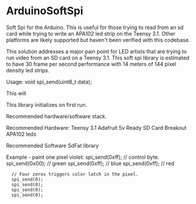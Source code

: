 # ArduinoSoftSpi
Soft Spi for the Arduino. This is useful for those trying to read from an sd card while trying to write an APA102 led strip on the Teensy 3.1. Other platforms are likely supported but haven't been verified with this codebase.

This solution addresses a major pain point for LED artists that are trying to run video from an SD card on a Teensy 3.1. This soft spi library is estimated to have 30 frame per second performance with 14 meters of 144 pixel density led strips.

Usage:
void spi_send(uint8_t data);

This will 

This library initializes on first run.

Recommended hardware/software stack.

Recommended Hardware:
  Teensy 3.1
  Adafruit 5v Ready SD Card Breakout
  APA102 leds
  
Recommended Software
  SdFat library

Example - paint one pixel violet:
      spi_send(0xff);  // control byte.
      spi_send(0x00);  // green
      spi_send(0xff);  // blue
      spi_send(0xff);  // red
      
      // Four zeros triggers color latch in the pixel.
      spi_send(0);
      spi_send(0);
      spi_send(0);
      spi_send(0);

